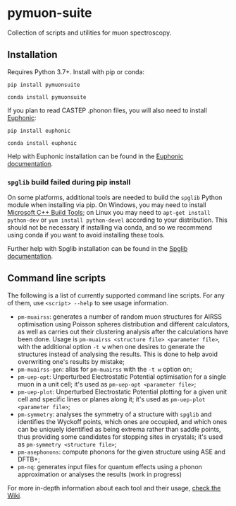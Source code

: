 # pymuon-suite
Collection of scripts and utilities for muon spectroscopy.

## Installation

Requires Python 3.7+. Install with pip or conda:

`pip install pymuonsuite`

`conda install pymuonsuite`

If you plan to read CASTEP .phonon files, you will also need to install
[Euphonic](https://github.com/pace-neutrons/Euphonic):

`pip install euphonic`

`conda install euphonic`

Help with Euphonic installation can be found in the
[Euphonic documentation](https://euphonic.readthedocs.io/en/latest/installation.html).

### `spglib` build failed during pip install

On some platforms, additional tools are needed to build the `spglib` Python module when installing
via pip. On Windows, you may need to install
[Microsoft C++ Build Tools](https://visualstudio.microsoft.com/visual-cpp-build-tools/); on Linux
you may need to `apt-get install python-dev` or `yum install python-devel` according to your
distribution. This should not be necessary if installing via conda, and so we recommend using 
conda if you want to avoid installing these tools.

Further help with Spglib installation can be found in the
[Spglib documentation](https://spglib.github.io/spglib/python-spglib.html#installation).


## Command line scripts

The following is a list of currently supported command line scripts. For any
of them, use `<script> --help` to see usage information.

* `pm-muairss`: generates a number of random muon structures for AIRSS
optimisation using Poisson spheres distribution and different calculators, as well as carries out their clustering analysis after the calculations have been done. Usage is `pm-muairss <structure file> <parameter file>`, with the additional option `-t w` when one desires to generate the structures instead of analysing the results. This is done to help avoid overwriting one's results by mistake;
* `pm-muairss-gen`: alias for `pm-muairss` with the `-t w` option on;
* `pm-uep-opt`: Unperturbed Electrostatic Potential optimisation for a single muon in a unit cell; it's used as `pm-uep-opt <parameter file>`;
* `pm-uep-plot`: Unperturbed Electrostatic Potential plotting for a given unit cell and specific lines or planes along it; it's used as `pm-uep-plot <parameter file>`;
* `pm-symmetry`: analyses the symmetry of a structure with `spglib` and identifies the Wyckoff points, which ones are occupied, and which ones can be uniquely identified as being extrema rather than saddle points, thus providing some candidates for stopping sites in crystals; it's used as `pm-symmetry <structure file>`;
* `pm-asephonons`: compute phonons for the given structure using ASE and DFTB+;
* `pm-nq`: generates input files for quantum effects using a phonon
approximation or analyses the results (work in progress)

For more in-depth information about each tool and their usage, [check the Wiki](https://github.com/muon-spectroscopy-computational-project/pymuon-suite/wiki).
